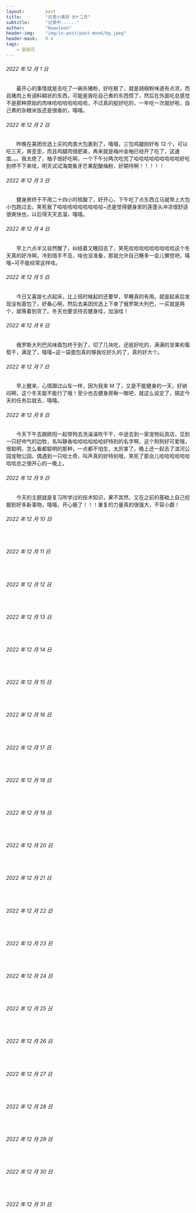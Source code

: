 ```yaml
---
layout:        post
title:         "日常小美好 @十二月"
subtitle:      "记录中......"
author:        "Haauleon"
header-img:    "img/in-post/post-mood/bg.jpeg"
header-mask:   0.4
tags:
    - 星辰花
---
```


###### 2022 年 12 月 1 日
&emsp;&emsp;最开心的事情就是去吃了一碗杀猪粉，好吃极了，就是胡椒粉味道有点浓，而且猪肉上有调料糊状的东西，可能是我吃自己煮的东西惯了，然后在外面吃总感觉不是那种原始的肉味哈哈哈哈哈哈哈，不过真的挺好吃的，一年吃一次就好啦，自己煮的杂粮米饭还是很香的，嘻嘻。

###### 2022 年 12 月 2 日
&emsp;&emsp;昨晚在美团优选上买的肉类大包裹到了，嘻嘻，三包鸡腿刚好有 12 个，可以吃三天，爽歪歪，而且鸡腿肉很肥美，再来就是梅州金柚已经开了吃了，这速度。。。我太绝了，柚子很好吃啊，一个下午分两次吃完了哈哈哈哈哈哈哈哈哈好吃到停不下来哇，明天试试海南象牙芒果配酸梅粉，好期待啊！！！！！

###### 2022 年 12 月 3 日
&emsp;&emsp;健身房终于不用二十四小时核酸了，好开心，下午吃了点东西立马就带上大包小包跑过去，笑死我了哈哈哈哈哈哈哈哈哈~还是觉得健身房的莲蓬头冲凉很舒适很爽快也，以后得天天去溜，嘻嘻。

###### 2022 年 12 月 4 日
&emsp;&emsp;早上六点半又自然醒了，纠结着又睡回去了，笑死哈哈哈哈哈哈哈哈哈这个冬天真的好冷啊，冷到措手不及，啥也没准备，那就允许自己睡多一会儿懒觉吧，嘻嘻~可不能经常这样哇。

###### 2022 年 12 月 5 日
&emsp;&emsp;今日又喜提七点起床，比上班时候起的还要早，早睡真的有用。就是起来后发现没有面包了，好桑心啊，然后去美团优选上下单了俄罗斯大列巴，一买就是两个，就等着到货了。冬天也要坚持去健身哇，加油哇！

###### 2022 年 12 月 6 日
&emsp;&emsp;俄罗斯大列巴风味面包终于到了，切了几块吃，还挺好吃的，满满的坚果和葡萄干，满足了，嘻嘻~这一袋面包真的够我吃好久的了，真的好大个。

###### 2022 年 12 月 7 日
&emsp;&emsp;早上醒来，心情跟过山车一样，因为我来 M 了，又是不能健身的一天，好纳闷啊，这个冬天能不能行了哦！至少也去健身房瞅一眼吧，就这么说定了，搞定今天的任务后就去，嘻嘻。

###### 2022 年 12 月 8 日
&emsp;&emsp;今天下午去跟欧阳一起带狗去洗澡澡吹干干，中途去到一家宠物玩具店，见到一只好帅气的边牧，名叫静香哈哈哈哈哈哈好特别的名字啊，这个狗狗好可爱哦，很聪明，怎么看都聪明的那种，一点都不怕生，太厉害了。晚上还一起去了滨河公园宠物公园，偶遇到一只哈士奇，叫声真的好特别哦，笑死了那会儿哈哈哈哈哈哈哈哈总之很开心的一晚上。

###### 2022 年 12 月 9 日
&emsp;&emsp;今天的主题就是复习所学过的技术知识，果不其然，又在之前的基础上自己挖掘到好多新事物，嘻嘻，开心极了！！！重复的力量真的很强大，不容小觑！

###### 2022 年 12 月 10 日
&emsp;&emsp;

###### 2022 年 12 月 11 日
&emsp;&emsp;

###### 2022 年 12 月 12 日
&emsp;&emsp;

###### 2022 年 12 月 13 日
&emsp;&emsp;

###### 2022 年 12 月 14 日
&emsp;&emsp;

###### 2022 年 12 月 15 日
&emsp;&emsp;

###### 2022 年 12 月 16 日
&emsp;&emsp;

###### 2022 年 12 月 17 日
&emsp;&emsp;

###### 2022 年 12 月 18 日
&emsp;&emsp;

###### 2022 年 12 月 19 日
&emsp;&emsp;

###### 2022 年 12 月 20 日
&emsp;&emsp;

###### 2022 年 12 月 21 日
&emsp;&emsp;

###### 2022 年 12 月 22 日
&emsp;&emsp;

###### 2022 年 12 月 23 日
&emsp;&emsp;

###### 2022 年 12 月 24 日
&emsp;&emsp;

###### 2022 年 12 月 25 日
&emsp;&emsp;

###### 2022 年 12 月 26 日
&emsp;&emsp;

###### 2022 年 12 月 27 日
&emsp;&emsp;

###### 2022 年 12 月 28 日
&emsp;&emsp;

###### 2022 年 12 月 29 日
&emsp;&emsp;

###### 2022 年 12 月 30 日
&emsp;&emsp;

###### 2022 年 12 月 31 日
&emsp;&emsp;